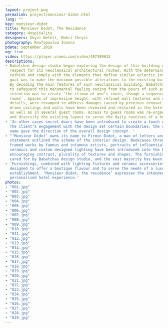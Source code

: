 ```yaml
---
layout: project.pug
permalink: project/monsieur-didot.html
lang: ""
key: monsieur-didot
title: Monsieur Didot, The Residence
category: Hospitality
designers: Gkyzi Nefeli, Makri Chrysi
photography: Roufopoulou Ioanna
pdate: September.2019
og: true
video: https://player.vimeo.com/video/487389633
descriptions:
- Babatchas design studio began exploring the design of this building with outmost
  respect for its neoclassical architectural routes. With the determination to preserve,
  rethink and comply with the elements that define similar eclectic interiors, the
  goal was to make the minimum possible alterations to the existing building core.
  By decoding the main features of such neoclassical building, Babatchas set the principles
  to safeguard this monumental feeling oozing from the pours of such premises. The
  intention was to create ‘the climax of one’s route, though a sequence of exciting
  rooms’. Spaces of impressive height, with refined wall textures and ceiling finishing
  details, were revamped to address damages caused by previous renovations. Delicate
  drawn ceilings and walls have been revealed and restored in the hotel’s main entrance
  as well as in several guest rooms. Access to guess rooms was re-organized to re-orientate
  and diversify the existing layout to serve the daily routines of a hotel business.
- 'In other cases secret doors have been introduced to create a touch of mysticism.
  The client’s engagement with the design set certain boundaries; the already chosen
  name gave the direction of the overall design concept. '
- "‘Monsieur Didot’ owns its name to Firmin Didot, a man of letters and arts. This
  statement outlined the scheme of the interior design. Bookcases throughout the building,
  framed works by famous and infamous artists, portraits of influential people, handmade
  ceramics and custom designed lighting have been introduced into the building’s fabric,
  encouraging contrast, plurality of textures and shapes. The furnishings have been
  cared for by Babatchas design studio, and the vast majority has been custom-made. "
- 'Furnishings, combined with lighting fixtures and ceramic accessories have been
  designed to offer a boutique flavour and to serve the needs of a luxury hospitality
  establishment. ‘Monsieur Didot, the residence’ expresses the intended concept: a
  personalised hotel experience.'
photos:
- "001.jpg"
- "002.jpg"
- "003.jpg"
- "004.jpg"
- "005.jpg"
- "006.jpg"
- "007.jpg"
- "008.jpg"
- "009.jpg"
- "010.jpg"
- "011.jpg"
- "012.jpg"
- "013.jpg"
- "014.jpg"
- "015.jpg"
- "016.jpg"
- "017.jpg"
- "018.jpg"
- "019.jpg"
- "020.jpg"
- "021.jpg"
- "022.jpg"
- "023.jpg"
- "024.jpg"
- "025.jpg"
- "026.jpg"
- "027.jpg"
- "028.jpg"
- "029.jpg"
---
```

